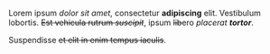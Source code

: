 


Lorem ipsum *dolor sit amet*, consectetur **adipiscing** elit.
Vestibulum lobortis. ~~Est vehicula rutrum *suscipit*~~, ipsum ~~lib~~ero *placerat **tortor***.
	
	 
Suspendisse ~~et elit in enim tempus iaculis~~.


